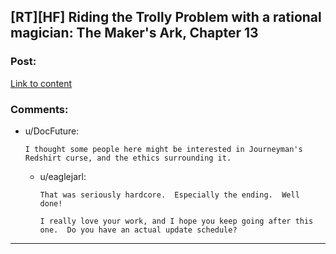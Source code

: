 ## [RT][HF] Riding the Trolly Problem with a rational magician: The Maker's Ark, Chapter 13

### Post:

[Link to content](http://docfuture.tumblr.com/post/132001089596/the-makers-ark-chapter-13)

### Comments:

- u/DocFuture:
  ```
  I thought some people here might be interested in Journeyman's Redshirt curse, and the ethics surrounding it.
  ```

  - u/eaglejarl:
    ```
    That was seriously hardcore.  Especially the ending.  Well done!  

    I really love your work, and I hope you keep going after this one.  Do you have an actual update schedule?
    ```

---

